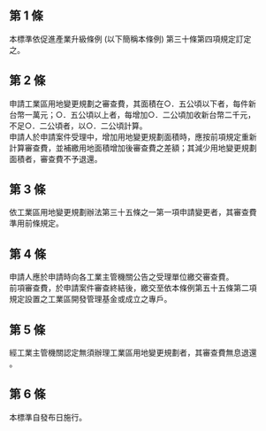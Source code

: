 第 1 條
-------
本標準依促進產業升級條例 (以下簡稱本條例) 第三十條第四項規定訂定  
之。

第 2 條
-------
申請工業區用地變更規劃之審查費，其面積在○．五公頃以下者，每件新  
台幣一萬元；○．五公頃以上者，每增加○．二公頃加收新台幣二千元，  
不足○．二公頃者，以○．二公頃計算。  
申請人於申請案件受理中，增加用地變更規劃面積時，應按前項規定重新  
計算審查費，並補繳用地面積增加後審查費之差額；其減少用地變更規劃  
面積者，審查費不予退還。

第 3 條
-------
依工業區用地變更規劃辦法第三十五條之一第一項申請變更者，其審查費  
準用前條規定。

第 4 條
-------
申請人應於申請時向各工業主管機關公告之受理單位繳交審查費。  
前項審查費，於申請案件審查終結後，繳交至依本條例第五十五條第二項  
規定設置之工業區開發管理基金或成立之專戶。

第 5 條
-------
經工業主管機關認定無須辦理工業區用地變更規劃者，其審查費無息退還  
。

第 6 條
-------
本標準自發布日施行。

